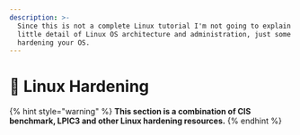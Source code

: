 ```yaml
---
description: >-
  Since this is not a complete Linux tutorial I'm not going to explain every
  little detail of Linux OS architecture and administration, just some tips for
  hardening your OS.
---
```


# 🔧 Linux Hardening

{% hint style="warning" %}
**This section is a combination of CIS benchmark, LPIC3 and other Linux hardening resources.**
{% endhint %}
